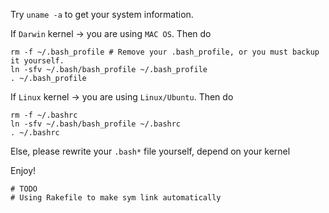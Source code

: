 Try `uname -a` to get your system information.

If `Darwin` kernel -> you are using `MAC OS`. Then do
  
    rm -f ~/.bash_profile # Remove your .bash_profile, or you must backup it yourself.
    ln -sfv ~/.bash/bash_profile ~/.bash_profile
    . ~/.bash_profile
  
If `Linux` kernel -> you are using `Linux/Ubuntu`. Then do

    rm -f ~/.bashrc
    ln -sfv ~/.bash/bash_profile ~/.bashrc
    . ~/.bashrc
    
Else, please rewrite your `.bash*` file yourself, depend on your kernel

Enjoy!

    # TODO
    # Using Rakefile to make sym link automatically
    

